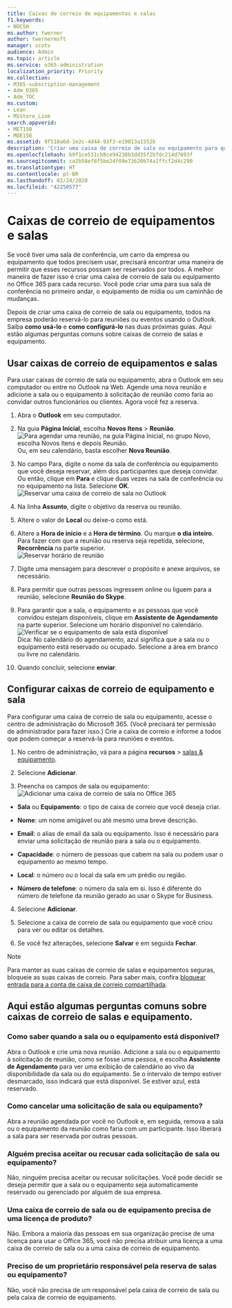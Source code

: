 ```yaml
---
title: Caixas de correio de equipamentos e salas
f1.keywords:
- NOCSH
ms.author: twerner
author: twernermsft
manager: scotv
audience: Admin
ms.topic: article
ms.service: o365-administration
localization_priority: Priority
ms.collection:
- M365-subscription-management
- Adm_O365
- Adm_TOC
ms.custom:
- Lean
- MSStore_Link
search.appverid:
- MET150
- MOE150
ms.assetid: 9f518a6d-1e2c-4d44-93f3-e19013a1552b
description: 'Criar uma caixa de correio de sala ou equipamento para que todos na sua organização possam reservá-la para reuniões ou eventos usando o Outlook. '
ms.openlocfilehash: b9f1ce531cb8ce94238b3dd35f2bfdc214d7693f
ms.sourcegitcommit: ca2b58ef8f5be24f09e73620b74a1ffcf2d4c290
ms.translationtype: HT
ms.contentlocale: pt-BR
ms.lasthandoff: 02/24/2020
ms.locfileid: "42250577"
---
```

# <a name="room-and-equipment-mailboxes"></a>Caixas de correio de equipamentos e salas

Se você tiver uma sala de conferência, um carro da empresa ou equipamento que todos precisem usar, precisará encontrar uma maneira de permitir que esses recursos possam ser reservados por todos. A melhor maneira de fazer isso é criar uma caixa de correio de sala ou equipamento no Office 365 para cada recurso. Você pode criar uma para sua sala de conferência no primeiro andar, o equipamento de mídia ou um caminhão de mudanças.
  
Depois de criar uma caixa de correio de sala ou equipamento, todos na empresa poderão reservá-lo para reuniões ou eventos usando o Outlook. Saiba **como usá-lo** e **como configurá-lo** nas duas próximas guias. Aqui estão algumas perguntas comuns sobre caixas de correio de salas e equipamento. 
  
## <a name="use-room-and-equipment-mailboxes"></a>Usar caixas de correio de equipamentos e salas

Para usar caixas de correio de sala ou equipamento, abra o Outlook em seu computador ou entre no Outlook na Web. Agende uma nova reunião e adicione a sala ou o equipamento à solicitação de reunião como faria ao convidar outros funcionários ou clientes. Agora você fez a reserva.
  
1. Abra o **Outlook** em seu computador. 
    
2. Na guia **Página Inicial**, escolha **Novos Itens** \> **Reunião**.<br/>![Para agendar uma reunião, na guia Página Inicial, no grupo Novo, escolha Novos Itens e depois Reunião.](../media/ffd575a8-1036-4d67-b839-73941fc60276.png)<br/>Ou, em seu calendário, basta escolher **Nova Reunião**.
    
3. No campo Para, digite o nome da sala de conferência ou equipamento que você deseja reservar, além dos participantes que deseja convidar.<br/>Ou então, clique em **Para** e clique duas vezes na sala de conferência ou no equipamento na lista. Selecione **OK**.<br/>![Reservar uma caixa de correio de sala no Outlook](../media/4588c806-9fb9-46c9-b2d8-34caa943e28e.png)
  
4. Na linha **Assunto**, digite o objetivo da reserva ou reunião. 
    
5. Altere o valor de **Local** ou deixe-o como está. 
    
6. Altere a **Hora de início** e a **Hora de término**. Ou marque **o dia inteiro**. Para fazer com que a reunião ou reserva seja repetida, selecione, **Recorrência** na parte superior.<br/>![Reservar horário de reunião](../media/4b72a0a6-4da2-449e-909e-85ea79f78e2c.png)
  
7. Digite uma mensagem para descrever o propósito e anexe arquivos, se necessário.
    
8. Para permitir que outras pessoas ingressem online ou liguem para a reunião, selecione **Reunião do Skype**.
    
9. Para garantir que a sala, o equipamento e as pessoas que você convidou estejam disponíveis, clique em **Assistente de Agendamento** na parte superior. Selecione um horário disponível no calendário.<br/> ![Verificar se o equipamento de sala está disponível](../media/eb0097c6-4263-4b63-bfca-f7c03ad99b4f.png)<br/>Dica: No calendário do agendamento, azul significa que a sala ou o equipamento está reservado ou ocupado. Selecione a área em branco ou livre no calendário. 
  
10. Quando concluir, selecione **enviar**.
    
## <a name="set-up-room-and-equipment-mailboxes"></a>Configurar caixas de correio de equipamento e sala

Para configurar uma caixa de correio de sala ou equipamento, acesse o centro de administração do Microsoft 365. (Você precisará ter permissão de administrador para fazer isso.) Crie a caixa de correio e informe a todos que podem começar a reservá-la para reuniões e eventos.
  
1. No centro de administração, vá para a página **recursos** \> [salas &amp; equipamento](https://go.microsoft.com/fwlink/p/?linkid=2067334).
  
2. Selecione **Adicionar**.
    
3. Preencha os campos de sala ou equipamento:<br/>![Adicionar uma caixa de correio de sala no Office 365](../media/114d49e3-976e-40ef-b0af-2b0f5c85f15e.png)<br/>
  
  - **Sala** ou **Equipamento**: o tipo de caixa de correio que você deseja criar.
    
  - **Nome**: um nome amigável ou até mesmo uma breve descrição.
    
  - **Email**: o alias de email da sala ou equipamento. Isso é necessário para enviar uma solicitação de reunião para a sala ou o equipamento.
    
  - **Capacidade**: o número de pessoas que cabem na sala ou podem usar o equipamento ao mesmo tempo.
    
  - **Local**: o número ou o local da sala em um prédio ou região.
    
  - **Número de telefone**: o número da sala em si. Isso é diferente do número de telefone da reunião gerado ao usar o Skype for Business.
    
4. Selecione **Adicionar**.
    
5. Selecione a caixa de correio de sala ou equipamento que você criou para ver ou editar os detalhes.
  
6. Se você fez alterações, selecione **Salvar** e em seguida **Fechar**.

> [!Note]
> Para manter as suas caixas de correio de salas e equipamentos seguras, bloqueie as suas caixas de correio. Para saber mais, confira [bloquear entrada para a conta de caixa de correio compartilhada](https://docs.microsoft.com/office365/admin/email/create-a-shared-mailbox?view=o365-worldwide#block-sign-in-for-the-shared-mailbox-account).

## <a name="common-questions-about-room-and-equipment-mailboxes"></a>Aqui estão algumas perguntas comuns sobre caixas de correio de salas e equipamento.

### <a name="how-can-you-tell-when-the-room-or-equipment-is-available"></a>Como saber quando a sala ou o equipamento está disponível?

Abra o Outlook e crie uma nova reunião. Adicione a sala ou o equipamento à solicitação de reunião, como se fosse uma pessoa, e escolha **Assistente de Agendamento** para ver uma exibição de calendário ao vivo da disponibilidade da sala ou do equipamento. Se o intervalo de tempo estiver desmarcado, isso indicará que está disponível. Se estiver azul, está reservado. 
  
### <a name="how-do-you-cancel-a-room-or-equipment-request"></a>Como cancelar uma solicitação de sala ou equipamento?

Abra a reunião agendada por você no Outlook e, em seguida, remova a sala ou o equipamento da reunião como faria com um participante. Isso liberará a sala para ser reservada por outras pessoas.
  
### <a name="does-someone-have-to-accept-or-decline-every-room-or-equipment-request"></a>Alguém precisa aceitar ou recusar cada solicitação de sala ou equipamento?

 Não, ninguém precisa aceitar ou recusar solicitações. Você pode decidir se deseja permitir que a sala ou o equipamento seja automaticamente reservado ou gerenciado por alguém de sua empresa. 
  
### <a name="does-a-room-mailbox-or-equipment-mailbox-need-a-product-license"></a>Uma caixa de correio de sala ou de equipamento precisa de uma licença de produto?

Não. Embora a maioria das pessoas em sua organização precise de uma licença para usar o Office 365, você não precisa atribuir uma licença a uma caixa de correio de sala ou a uma caixa de correio de equipamento.
  
### <a name="do-i-need-an-owner-in-charge-of-booking-the-rooms-or-equipment"></a>Preciso de um proprietário responsável pela reserva de salas ou equipamento?

 Não, você não precisa de um responsável pela caixa de correio de sala ou pela caixa de correio de equipamento. 
